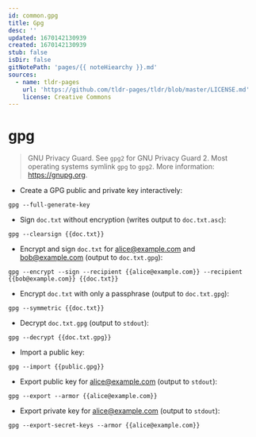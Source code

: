 ```yaml
---
id: common.gpg
title: Gpg
desc: ''
updated: 1670142130939
created: 1670142130939
stub: false
isDir: false
gitNotePath: 'pages/{{ noteHiearchy }}.md'
sources:
  - name: tldr-pages
    url: 'https://github.com/tldr-pages/tldr/blob/master/LICENSE.md'
    license: Creative Commons
---
```

# gpg

> GNU Privacy Guard.
> See `gpg2` for GNU Privacy Guard 2. Most operating systems symlink `gpg` to `gpg2`.
> More information: <https://gnupg.org>.

- Create a GPG public and private key interactively:

`gpg --full-generate-key`

- Sign `doc.txt` without encryption (writes output to `doc.txt.asc`):

`gpg --clearsign {{doc.txt}}`

- Encrypt and sign `doc.txt` for [alice@example.com](mailto:alice@example.com) and [bob@example.com](mailto:bob@example.com) (output to `doc.txt.gpg`):

`gpg --encrypt --sign --recipient {{alice@example.com}} --recipient {{bob@example.com}} {{doc.txt}}`

- Encrypt `doc.txt` with only a passphrase (output to `doc.txt.gpg`):

`gpg --symmetric {{doc.txt}}`

- Decrypt `doc.txt.gpg` (output to `stdout`):

`gpg --decrypt {{doc.txt.gpg}}`

- Import a public key:

`gpg --import {{public.gpg}}`

- Export public key for [alice@example.com](mailto:alice@example.com) (output to `stdout`):

`gpg --export --armor {{alice@example.com}}`

- Export private key for [alice@example.com](mailto:alice@example.com) (output to `stdout`):

`gpg --export-secret-keys --armor {{alice@example.com}}`

